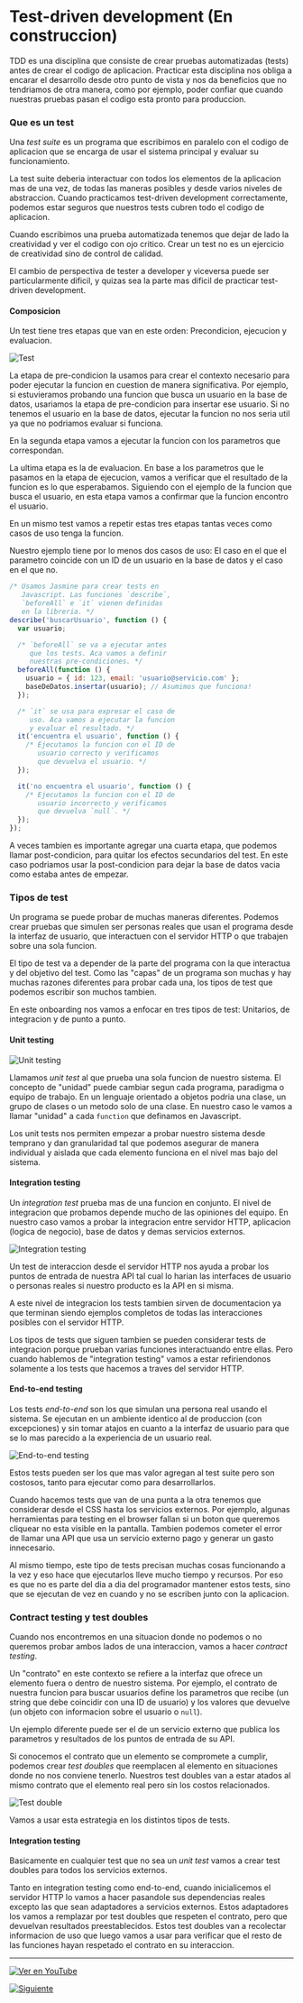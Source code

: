 # Test-driven development (En construccion)

TDD es una disciplina que consiste de crear pruebas automatizadas (tests) antes de crear el codigo de aplicacion. Practicar esta disciplina nos obliga a encarar el desarrollo desde otro punto de vista y nos da beneficios que no tendriamos de otra manera, como por ejemplo, poder confiar que cuando nuestras pruebas pasan el codigo esta pronto para produccion.

### Que es un test

Una *test suite* es un programa que escribimos en paralelo con el codigo de aplicacion que se encarga de usar el sistema principal y evaluar su funcionamiento.

La test suite deberia interactuar con todos los elementos de la aplicacion mas de una vez, de todas las maneras posibles y desde varios niveles de abstraccion. Cuando practicamos test-driven development correctamente, podemos estar seguros que nuestros tests cubren todo el codigo de aplicacion.

Cuando escribimos una prueba automatizada tenemos que dejar de lado la creatividad y ver el codigo con ojo critico. Crear un test no es un ejercicio de creatividad sino de control de calidad.

El cambio de perspectiva de tester a developer y viceversa puede ser particularmente dificil, y quizas sea la parte mas dificil de practicar test-driven development.

#### Composicion

Un test tiene tres etapas que van en este orden: Precondicion, ejecucion y evaluacion.

![Test](./tdd_1.png)

La etapa de pre-condicion la usamos para crear el contexto necesario para poder ejecutar la funcion en cuestion de manera significativa. Por ejemplo, si estuvieramos probando una funcion que busca un usuario en la base de datos, usariamos la etapa de pre-condicion para insertar ese usuario. Si no tenemos el usuario en la base de datos, ejecutar la funcion no nos seria util ya que no podriamos evaluar si funciona.

En la segunda etapa vamos a ejecutar la funcion con los parametros que correspondan.

La ultima etapa es la de evaluacion. En base a los parametros que le pasamos en la etapa de ejecucion, vamos a verificar que el resultado de la funcion es lo que esperabamos. Siguiendo con el ejemplo de la funcion que busca el usuario, en esta etapa vamos a confirmar que la funcion encontro el usuario.

En un mismo test vamos a repetir estas tres etapas tantas veces como casos de uso tenga la funcion.

Nuestro ejemplo tiene por lo menos dos casos de uso: El caso en el que el parametro coincide con un ID de un usuario en la base de datos y el caso en el que no.

```javascript
/* Usamos Jasmine para crear tests en
   Javascript. Las funciones `describe`,
   `beforeAll` e `it` vienen definidas
   en la libreria. */
describe('buscarUsuario', function () {
  var usuario;

  /* `beforeAll` se va a ejecutar antes
     que los tests. Aca vamos a definir
     nuestras pre-condiciones. */
  beforeAll(function () {
    usuario = { id: 123, email: 'usuario@servicio.com' };
    baseDeDatos.insertar(usuario); // Asumimos que funciona!
  });

  /* `it` se usa para expresar el caso de
     uso. Aca vamos a ejecutar la funcion
     y evaluar el resultado. */
  it('encuentra el usuario', function () {
    /* Ejecutamos la funcion con el ID de
       usuario correcto y verificamos
       que devuelva el usuario. */
  });

  it('no encuentra el usuario', function () {
    /* Ejecutamos la funcion con el ID de
       usuario incorrecto y verificamos
       que devuelva `null`. */
  });
});
```

A veces tambien es importante agregar una cuarta etapa, que podemos llamar post-condicion, para quitar los efectos secundarios del test. En este caso podriamos usar la post-condicion para dejar la base de datos vacia como estaba antes de empezar.

### Tipos de test

Un programa se puede probar de muchas maneras diferentes. Podemos crear pruebas que simulen ser personas reales que usan el programa desde la interfaz de usuario, que interactuen con el servidor HTTP o que trabajen sobre una sola funcion.

El tipo de test va a depender de la parte del programa con la que interactua y del objetivo del test. Como las "capas" de un programa son muchas y hay muchas razones diferentes para probar cada una, los tipos de test que podemos escribir son muchos tambien.

En este onboarding nos vamos a enfocar en tres tipos de test: Unitarios, de integracion y de punto a punto.

#### Unit testing

![Unit testing](./tdd_2.png)

Llamamos *unit test* al que prueba una sola funcion de nuestro sistema. El concepto de "unidad" puede cambiar segun cada programa, paradigma o equipo de trabajo. En un lenguaje orientado a objetos podria una clase, un grupo de clases o un metodo solo de una clase. En nuestro caso le vamos a llamar "unidad" a cada `function` que definamos en Javascript.

Los unit tests nos permiten empezar a probar nuestro sistema desde temprano y dan granularidad tal que podemos asegurar de manera individual y aislada que cada elemento funciona en el nivel mas bajo del sistema.

#### Integration testing

Un *integration test* prueba mas de una funcion en conjunto. El nivel de integracion que probamos depende mucho de las opiniones del equipo. En nuestro caso vamos a probar la integracion entre servidor HTTP, aplicacion (logica de negocio), base de datos y demas servicios externos.

![Integration testing](./tdd_3.png)

Un test de interaccion desde el servidor HTTP nos ayuda a probar los puntos de entrada de nuestra API tal cual lo harian las interfaces de usuario o personas reales si nuestro producto es la API en si misma.

A este nivel de integracion los tests tambien sirven de documentacion ya que terminan siendo ejemplos completos de todas las interacciones posibles con el servidor HTTP.

Los tipos de tests que siguen tambien se pueden considerar tests de integracion porque prueban varias funciones interactuando entre ellas. Pero cuando hablemos de "integration testing" vamos a estar refiriendonos solamente a los tests que hacemos a traves del servidor HTTP.

#### End-to-end testing

Los tests *end-to-end* son los que simulan una persona real usando el sistema. Se ejecutan en un ambiente identico al de produccion (con excepciones) y sin tomar atajos en cuanto a la interfaz de usuario para que se lo mas parecido a la experiencia de un usuario real.

![End-to-end testing](./tdd_4.png)

Estos tests pueden ser los que mas valor agregan al test suite pero son costosos, tanto para ejecutar como para desarrollarlos.

Cuando hacemos tests que van de una punta a la otra tenemos que considerar desde el CSS hasta los servicios externos. Por ejemplo, algunas herramientas para testing en el browser fallan si un boton que queremos cliquear no esta visible en la pantalla. Tambien podemos cometer el error de llamar una API que usa un servicio externo pago y generar un gasto innecesario.

Al mismo tiempo, este tipo de tests precisan muchas cosas funcionando a la vez y eso hace que ejecutarlos lleve mucho tiempo y recursos. Por eso es que no es parte del dia a dia del programador mantener estos tests, sino que se ejecutan de vez en cuando y no se escriben junto con la aplicacion.

### Contract testing y test doubles 

Cuando nos encontremos en una situacion donde no podemos o no queremos probar ambos lados de una interaccion, vamos a hacer *contract testing*.

Un "contrato" en este contexto se refiere a la interfaz que ofrece un elemento fuera o dentro de nuestro sistema. Por ejemplo, el contrato de nuestra funcion para buscar usuarios define los parametros que recibe (un string que debe coincidir con una ID de usuario) y los valores que devuelve (un objeto con informacion sobre el usuario o `null`).

Un ejemplo diferente puede ser el de un servicio externo que publica los parametros y resultados de los puntos de entrada de su API.

Si conocemos el contrato que un elemento se compromete a cumplir, podemos crear *test doubles* que reemplacen al elemento en situaciones donde no nos conviene tenerlo. Nuestros test doubles van a estar atados al mismo contrato que el elemento real pero sin los costos relacionados.

![Test double](./tdd_5.png)

Vamos a usar esta estrategia en los distintos tipos de tests.

#### Integration testing

Basicamente en cualquier test que no sea un *unit test* vamos a crear test doubles para todos los servicios externos.

Tanto en integration testing como end-to-end, cuando inicialicemos el servidor HTTP lo vamos a hacer pasandole sus dependencias reales excepto las que sean adaptadores a servicios externos. Estos adaptadores los vamos a remplazar por test doubles que respeten el contrato, pero que devuelvan resultados preestablecidos. Estos test doubles van a recolectar informacion de uso que luego vamos a usar para verificar que el resto de las funciones hayan respetado el contrato en su interaccion.

<hr />

[![Ver en YouTube](../youtube.png)](https://www.youtube.com/watch?v=qs6LNiqffGk)

[![Siguiente](../next.png)](../)
